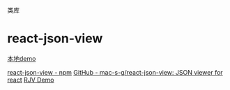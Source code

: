 
类库



# react-json-view


[本地demo](lib/react-json-view-1.19.1/index.html)

[react-json-view - npm](https://www.npmjs.com/package/react-json-view)
[GitHub - mac-s-g/react-json-view: JSON viewer for react](https://github.com/mac-s-g/react-json-view)
[RJV Demo](https://mac-s-g.github.io/react-json-view/demo/dist/)